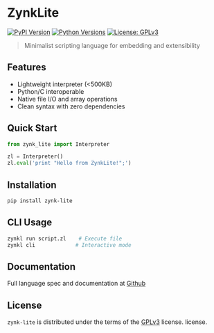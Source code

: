 # ZynkLite

[![PyPI Version](https://img.shields.io/pypi/v/zynk-lite.svg)](https://pypi.org/project/zynk-lite)
[![Python Versions](https://img.shields.io/pypi/pyversions/zynk-lite.svg)](https://pypi.org/project/zynk-lite)
[![License: GPLv3](https://img.shields.io/badge/License-GPLv3-blue.svg)](https://www.gnu.org/licenses/gpl-3.0)

> Minimalist scripting language for embedding and extensibility

## Features

- Lightweight interpreter (<500KB)
- Python/C interoperable
- Native file I/O and array operations
- Clean syntax with zero dependencies

## Quick Start

```python
from zynk_lite import Interpreter

zl = Interpreter()
zl.eval('print "Hello from ZynkLite!";')
```

## Installation
```bash
pip install zynk-lite
```

## CLI Usage
```bash
zynkl run script.zl    # Execute file
zynkl cli             # Interactive mode
```

## Documentation
Full language spec and documentation at [Github](https://github.com/Guille-ux/ZynkLite)

## License

`zynk-lite` is distributed under the terms of the [GPLv3](https://spdx.org/licenses/GPL-3.0-or-later.html) license. license.